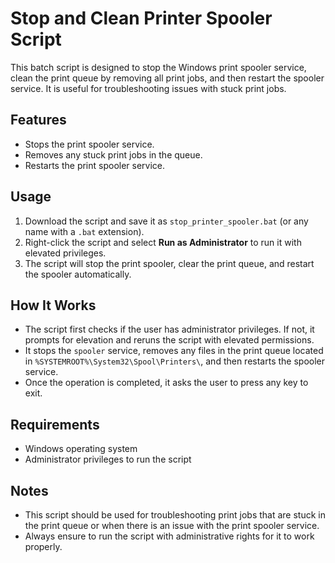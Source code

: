 # Stop and Clean Printer Spooler Script

This batch script is designed to stop the Windows print spooler service, clean the print queue by removing all print jobs, and then restart the spooler service. It is useful for troubleshooting issues with stuck print jobs.

## Features

- Stops the print spooler service.
- Removes any stuck print jobs in the queue.
- Restarts the print spooler service.

## Usage

1. Download the script and save it as `stop_printer_spooler.bat` (or any name with a `.bat` extension).
2. Right-click the script and select **Run as Administrator** to run it with elevated privileges.
3. The script will stop the print spooler, clear the print queue, and restart the spooler automatically.

## How It Works

- The script first checks if the user has administrator privileges. If not, it prompts for elevation and reruns the script with elevated permissions.
- It stops the `spooler` service, removes any files in the print queue located in `%SYSTEMROOT%\System32\Spool\Printers\`, and then restarts the spooler service.
- Once the operation is completed, it asks the user to press any key to exit.

## Requirements

- Windows operating system
- Administrator privileges to run the script

## Notes

- This script should be used for troubleshooting print jobs that are stuck in the print queue or when there is an issue with the print spooler service.
- Always ensure to run the script with administrative rights for it to work properly.


